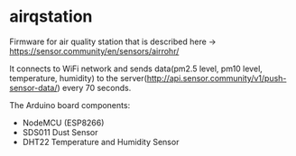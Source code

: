 # airqstation

Firmware for air quality station that is described here -> https://sensor.community/en/sensors/airrohr/

It connects to WiFi network and sends data(pm2.5 level, pm10 level, temperature, humidity) to the server(http://api.sensor.community/v1/push-sensor-data/) every 70 seconds.

The Arduino board components:
- NodeMCU (ESP8266)
- SDS011 Dust Sensor
- DHT22 Temperature and Humidity Sensor
